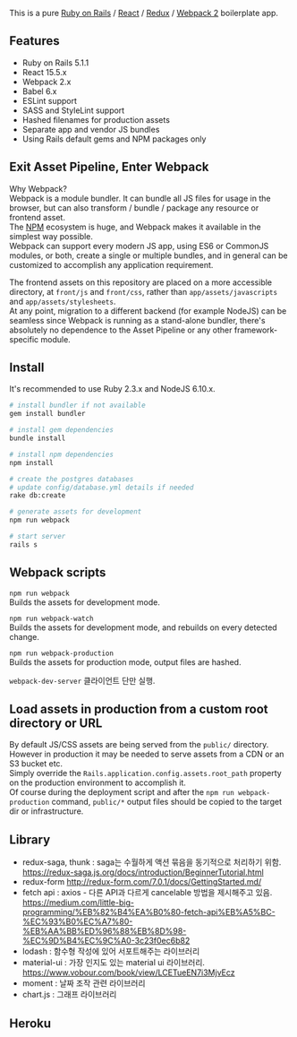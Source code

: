 
This is a pure [Ruby on Rails](http://rubyonrails.org/) / [React](https://facebook.github.io/react/) / [Redux](https://github.com/reactjs/redux) / [Webpack 2](https://webpack.github.io/) boilerplate app.

## Features

- Ruby on Rails 5.1.1
- React 15.5.x
- Webpack 2.x
- Babel 6.x
- ESLint support
- SASS and StyleLint support
- Hashed filenames for production assets
- Separate app and vendor JS bundles
- Using Rails default gems and NPM packages only

## Exit Asset Pipeline, Enter Webpack

Why Webpack?  
Webpack is a module bundler. It can bundle all JS files for usage in the browser, but can also transform / bundle / package any resource or frontend asset.  
The [NPM](https://www.npmjs.com/) ecosystem is huge, and Webpack makes it available in the simplest way possible.  
Webpack can support every modern JS app, using ES6 or CommonJS modules, or both, create a single or multiple bundles, and in general can be customized to accomplish any application requirement. 

The frontend assets on this repository are placed on a more accessible directory, at `front/js` and `front/css`, rather than `app/assets/javascripts` and `app/assets/stylesheets`.  
At any point, migration to a different backend (for example NodeJS) can be seamless since Webpack is running as a stand-alone bundler, there's absolutely no dependence to the Asset Pipeline or any other framework-specific module.  

## Install

It's recommended to use Ruby 2.3.x and NodeJS 6.10.x.

```sh
# install bundler if not available
gem install bundler

# install gem dependencies
bundle install

# install npm dependencies
npm install

# create the postgres databases
# update config/database.yml details if needed
rake db:create

# generate assets for development
npm run webpack

# start server
rails s
```

## Webpack scripts

`npm run webpack`  
Builds the assets for development mode.

`npm run webpack-watch`  
Builds the assets for development mode, and rebuilds on every detected change.

`npm run webpack-production`  
Builds the assets for production mode, output files are hashed.

`webpack-dev-server`
클라이언트 단만 실행.

## Load assets in production from a custom root directory or URL

By default JS/CSS assets are being served from the `public/` directory. 
However in production it may be needed to serve assets from a CDN or an S3 bucket etc.  
Simply override the `Rails.application.config.assets.root_path` property on the production environment to accomplish it.  
Of course during the deployment script and after the `npm run webpack-production` command, `public/*` output files should be copied to the target dir or infrastructure.

## Library
- redux-saga, thunk : saga는 수월하게 액션 묶음을 동기적으로 처리하기 위함. 
https://redux-saga.js.org/docs/introduction/BeginnerTutorial.html
- redux-form 
http://redux-form.com/7.0.1/docs/GettingStarted.md/
- fetch api : axios - 다른 API과 다르게 cancelable 방법을 제시해주고 있음. 
https://medium.com/little-big-programming/%EB%82%B4%EA%B0%80-fetch-api%EB%A5%BC-%EC%93%B0%EC%A7%80-%EB%AA%BB%ED%96%88%EB%8D%98-%EC%9D%B4%EC%9C%A0-3c23f0ec6b82
- lodash : 함수형 작성에 있어 서포트해주는 라이브러리
- material-ui : 가장 인지도 있는 material ui 라이브러리.
https://www.vobour.com/book/view/LCETueEN7i3MjvEcz
- moment : 날짜 조작 관련 라이브러리
- chart.js : 그래프 라이브러리

## Heroku